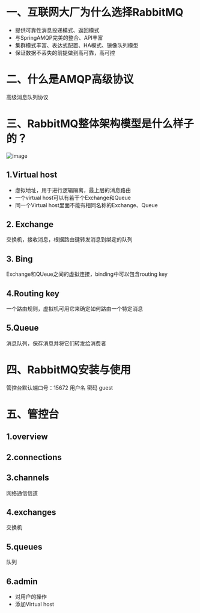 
# 一、互联网大厂为什么选择RabbitMQ
+ 提供可靠性消息投递模式、返回模式
+ 与SpringAMQP完美的整合、API丰富
+ 集群模式丰富、表达式配置、HA模式、镜像队列模型
+ 保证数据不丢失的前提做到高可靠，高可控

# 二、什么是AMQP高级协议
高级消息队列协议

# 三、RabbitMQ整体架构模型是什么样子的？
![image](6E4AB036F74F42F98F90EF717BC2382B)
## 1.Virtual host
+ 虚拟地址，用于进行逻辑隔离，最上层的消息路由
+ 一个virtual host可以有若干个Exchange和Queue
+ 同一个Virtual host里面不能有相同名称的Exchange、Queue

## 2. Exchange
交换机，接收消息，根据路由键转发消息到绑定的队列

## 3. Bing
Exchange和QUeue之间的虚拟连接，binding中可以包含routing key

## 4.Routing key
一个路由规则，虚拟机可用它来确定如何路由一个特定消息

## 5.Queue
消息队列，保存消息并将它们转发给消费者

# 四、RabbitMQ安装与使用
管控台默认端口号：15672
用户名 密码 guest

# 五、管控台
## 1.overview


## 2.connections

## 3.channels
网络通信信道

## 4.exchanges
交换机

## 5.queues
队列

## 6.admin
+ 对用户的操作
+ 添加Virtual host
